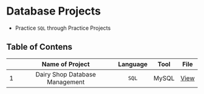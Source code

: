 # Database Projects
- Practice `SQL` through Practice Projects

## Table of Contens
||Name of Project|Language|Tool|File|
|-:|:-:|:-:|:-:|:-:|
|1|Dairy Shop Database Management|`SQL`|MySQL|[View](https://github.com/iamrahulkumar052/database-project/blob/main/Dairy%20Shop%20Database%20Management/Readme.md)|

